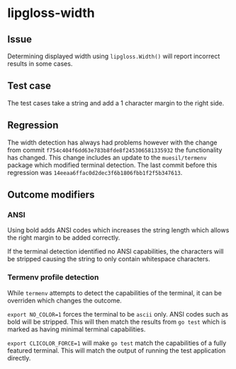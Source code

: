 # lipgloss-width

## Issue

Determining displayed width using `lipgloss.Width()` will report incorrect
results in some cases.

## Test case

The test cases take a string and add a 1 character margin to the right side.

## Regression

The width detection has always had problems however with the change from commit
`f754c404f6dd63e783b8fde8f245306581335932` the functionality has changed. This
change includes an update to the `muesil/termenv` package which modified
terminal detection. The last commit before this regression was
`14eeaa6ffac0d2dec3f6b1806fbb1f2f5b347613`.

## Outcome modifiers

### ANSI

Using bold adds ANSI codes which increases the string length which allows the
right margin to be added correctly.

If the terminal detection identified no ANSI capabilities, the characters will
be stripped causing the string to only contain whitespace characters.

### Termenv profile detection

While `termenv` attempts to detect the capabilities of the terminal, it can be
overriden which changes the outcome.

`export NO_COLOR=1` forces the terminal to be `ascii` only. ANSI codes such as
bold will be stripped. This will then match the results from `go test` which is
marked as having minimal terminal capabilities.

`export CLICOLOR_FORCE=1` will make `go test` match the capabilities of a fully
featured terminal. This will match the output of running the test application
directly.
